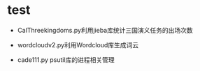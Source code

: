 # test
- CalThreekingdoms.py利用jieba库统计三国演义任务的出场次数 
     
- wordcloudv2.py利用Wordcloud库生成词云
    
- cade111.py psutil库的进程相关管理
